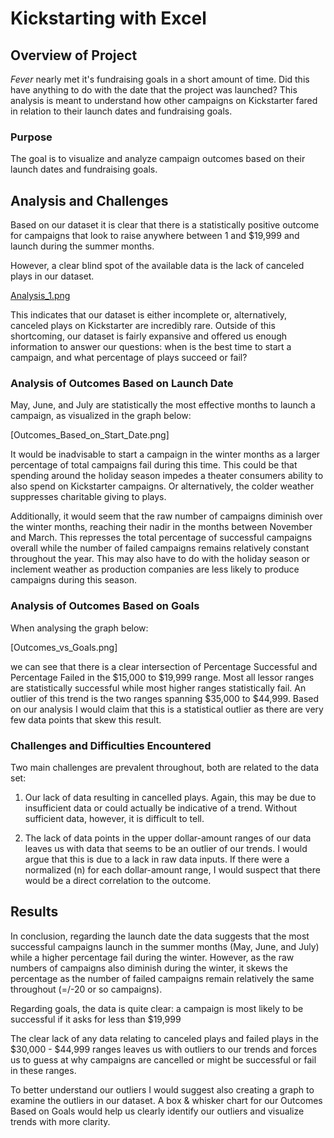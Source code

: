 # Kickstarting with Excel

## Overview of Project

*Fever* nearly met it's fundraising goals in a short amount of time. Did this have anything to do with the date that the project was launched? This analysis is meant to understand how other campaigns on Kickstarter fared in relation to their launch dates and fundraising goals. 

### Purpose

The goal is to visualize and analyze campaign outcomes based on their launch dates and fundraising goals.

## Analysis and Challenges

Based on our dataset it is clear that there is a statistically positive outcome for campaigns that look to raise anywhere between 1 and $19,999 and launch during the summer months.

However, a clear blind spot of the available data is the lack of canceled plays in our dataset. 

[Analysis_1.png](https://github.com/craig-clemens/kickstarter-analysis/blob/main/Anaylsis_1.PNG)

This indicates that our dataset is either incomplete or, alternatively, canceled plays on Kickstarter are incredibly rare. Outside of this shortcoming, our dataset is fairly expansive and offered us enough information to answer our questions: when is the best time to start a campaign, and what percentage of plays succeed or fail?

### Analysis of Outcomes Based on Launch Date

May, June, and July are statistically the most effective months to launch a campaign, as visualized in the graph below:

[Outcomes_Based_on_Start_Date.png]

It would be inadvisable to start a campaign in the winter months as a larger percentage of total campaigns fail during this time. This could be that spending around the holiday season impedes a theater consumers ability to also spend on Kickstarter campaigns. Or alternatively, the colder weather suppresses charitable giving to plays. 

Additionally, it would seem that the raw number of campaigns diminish over the winter months, reaching their nadir in the months between November and March. This represses the total percentage of successful campaigns overall while the number of failed campaigns remains relatively constant throughout the year. This may also have to do with the holiday season or inclement weather as production companies are less likely to produce campaigns during this season. 

### Analysis of Outcomes Based on Goals

When analysing the graph below:

[Outcomes_vs_Goals.png] 

we can see that there is a clear intersection of Percentage Successful and Percentage Failed in the $15,000 to $19,999 range. Most all lessor ranges are statistically successful while most higher ranges statistically fail. An outlier of this trend is the two ranges spanning $35,000 to $44,999. Based on our analysis I would claim that this is a statistical outlier as there are very few data points that skew this result.

### Challenges and Difficulties Encountered

Two main challenges are prevalent throughout, both are related to the data set: 

1) Our lack of data resulting in cancelled plays. Again, this may be due to insufficient data or could actually be indicative of a trend. Without sufficient data, however, it is difficult to tell.

2) The lack of data points in the upper dollar-amount ranges of our data leaves us with data that seems to be an outlier of our trends. I would argue that this is due to a lack in raw data inputs. If there were a normalized (n) for each dollar-amount range, I would suspect that there would be a direct correlation to the outcome.

## Results

In conclusion, regarding the launch date the data suggests that the most successful campaigns launch in the summer months (May, June, and July) while a higher percentage fail during the winter. However, as the raw numbers of campaigns also diminish during the winter, it skews the percentage as the number of failed campaigns remain relatively the same throughout (=/-20 or so campaigns).

Regarding goals, the data is quite clear: a campaign is most likely to be successful if it asks for less than $19,999

The clear lack of any data relating to canceled plays and failed plays in the $30,000 - $44,999 ranges leaves us with outliers to our trends and forces us to guess at why campaigns are cancelled or might be successful or fail in these ranges.

To better understand our outliers I would suggest also creating a graph to examine the outliers in our dataset. A box & whisker chart for our Outcomes Based on Goals would help us clearly identify our outliers and visualize trends with more clarity. 

